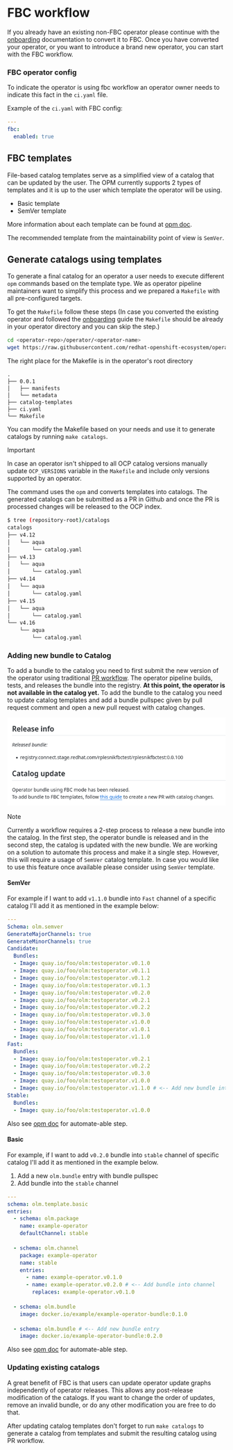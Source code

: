 # FBC workflow

If you already have an existing non-FBC operator please continue with the [onboarding](./fbc_onboarding.md) documentation to convert it to FBC. Once you have converted your operator, or you want to introduce a brand new operator, you can start with the FBC workflow.

### FBC operator config
To indicate the operator is using fbc workflow an operator owner needs to indicate this
fact in the `ci.yaml` file.

Example of the `ci.yaml` with FBC config:
```yaml
---
fbc:
  enabled: true
```

## FBC templates
File-based catalog templates serve as a simplified view of a catalog that can be updated
by the user. The OPM currently supports 2 types of templates and it is up to the user which
template the operator will be using.

* Basic template
* SemVer template

More information about each template can be found at [opm doc](https://olm.operatorframework.io/docs/reference/catalog-templates/).

The recommended template from the maintainability point of view is `SemVer`.

## Generate catalogs using templates
To generate a final catalog for an operator a user needs to execute different `opm`
commands based on the template type. We as operator pipeline maintainers want
to simplify this process and we prepared a `Makefile` with all pre-configured targets.

To get the `Makefile` follow these steps (In case you converted the existing operator and
followed the [onboarding](./fbc_onboarding.md) guide the `Makefile` should be already in
your operator directory and you can skip the step.)

```bash
cd <operator-repo>/operator/<operator-name>
wget https://raw.githubusercontent.com/redhat-openshift-ecosystem/operator-pipelines/main/fbc/Makefile
```

The right place for the Makefile is in the operator's root directory
```
.
├── 0.0.1
│   ├── manifests
│   └── metadata
├── catalog-templates
├── ci.yaml
└── Makefile

```

You can modify the Makefile based on your needs and use it to generate catalogs by running `make catalogs`.

> [!IMPORTANT]
> In case an operator isn't shipped to all OCP catalog versions manually update `OCP_VERSIONS`
> variable in the `Makefile` and include only versions supported by an operator.

The command uses the `opm` and converts templates into catalogs. The generated catalogs
can be submitted as a PR in Github and once the PR is processed changes will be released to the
OCP index.

```bash
$ tree (repository-root)/catalogs
catalogs
├── v4.12
│   └── aqua
│       └── catalog.yaml
├── v4.13
│   └── aqua
│       └── catalog.yaml
├── v4.14
│   └── aqua
│       └── catalog.yaml
├── v4.15
│   └── aqua
│       └── catalog.yaml
└── v4.16
    └── aqua
        └── catalog.yaml

```

### Adding new bundle to Catalog
To add a bundle to the catalog you need to first submit the new version of the operator
using traditional [PR workflow](./contributing-via-pr.md). The operator pipeline builds,
tests, and releases the bundle into the registry. **At this point, the operator is not available
in the catalog yet.** To add the bundle to the catalog you need to update catalog templates
and add a bundle pullspec given by pull request comment and open a new pull request with catalog
changes.

![Release info](../img/release-info.png)

> [!NOTE]
> Currently a workflow requires a 2-step process to release a new bundle into the catalog. In the first step, the operator bundle is released and in the second step, the catalog is updated with the new bundle.
> We are working on a solution to automate this process and make it a single step. However, this will require a usage of `SemVer` catalog template. In case you would like to use this feature once available please consider using `SemVer` template.

#### SemVer
For example if I want to add `v1.1.0` bundle into `Fast` channel of a specific catalog I'll
add it as mentioned in the example below:

```yaml
---
Schema: olm.semver
GenerateMajorChannels: true
GenerateMinorChannels: true
Candidate:
  Bundles:
  - Image: quay.io/foo/olm:testoperator.v0.1.0
  - Image: quay.io/foo/olm:testoperator.v0.1.1
  - Image: quay.io/foo/olm:testoperator.v0.1.2
  - Image: quay.io/foo/olm:testoperator.v0.1.3
  - Image: quay.io/foo/olm:testoperator.v0.2.0
  - Image: quay.io/foo/olm:testoperator.v0.2.1
  - Image: quay.io/foo/olm:testoperator.v0.2.2
  - Image: quay.io/foo/olm:testoperator.v0.3.0
  - Image: quay.io/foo/olm:testoperator.v1.0.0
  - Image: quay.io/foo/olm:testoperator.v1.0.1
  - Image: quay.io/foo/olm:testoperator.v1.1.0
Fast:
  Bundles:
  - Image: quay.io/foo/olm:testoperator.v0.2.1
  - Image: quay.io/foo/olm:testoperator.v0.2.2
  - Image: quay.io/foo/olm:testoperator.v0.3.0
  - Image: quay.io/foo/olm:testoperator.v1.0.0
  - Image: quay.io/foo/olm:testoperator.v1.1.0 # <-- Add new bundle into fast channel
Stable:
  Bundles:
  - Image: quay.io/foo/olm:testoperator.v1.0.0
```
Also see [opm doc](https://olm.operatorframework.io/docs/advanced-tasks/catalog-update-formulary/#semver)
for automate-able step.

#### Basic
For example, if I want to add `v0.2.0` bundle into `stable` channel of specific catalog I'll
add it as mentioned in the example below.

1. Add a new `olm.bundle` entry with bundle pullspec
2. Add bundle into the `stable` channel

```yaml
---
schema: olm.template.basic
entries:
  - schema: olm.package
    name: example-operator
    defaultChannel: stable

  - schema: olm.channel
    package: example-operator
    name: stable
    entries:
      - name: example-operator.v0.1.0
      - name: example-operator.v0.2.0 # <-- Add bundle into channel
        replaces: example-operator.v0.1.0

  - schema: olm.bundle
    image: docker.io/example/example-operator-bundle:0.1.0

  - schema: olm.bundle # <-- Add new bundle entry
    image: docker.io/example-operator-bundle:0.2.0
```

Also see [opm doc](https://olm.operatorframework.io/docs/advanced-tasks/catalog-update-formulary/#fbc)
for automate-able step.

### Updating existing catalogs
A great benefit of FBC is that users can update operator update graphs independently
of operator releases. This allows any post-release modification of the catalogs.
If you want to change the order of updates, remove an invalid bundle, or do any other modification
you are free to do that.

After updating catalog templates don't forget to run `make catalogs` to generate a catalog
from templates and submit the resulting catalog using PR workflow.
